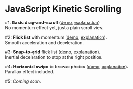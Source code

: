 # JavaScript Kinetic Scrolling

\#1: **Basic drag-and-scroll** ([demo](http://ariya.github.io/kinetic/1/), [explanation](http://ariya.ofilabs.com/2013/08/javascript-kinetic-scrolling-part-1.html)).<br/>
No momentum effect yet, just a plain scroll view.

\#2: **Flick list** with momentum ([demo](http://ariya.github.io/kinetic/2), [explanation](http://ariya.ofilabs.com/2013/11/javascript-kinetic-scrolling-part-2.html)).<br/>
Smooth acceleration and deceleration.

\#3: **Snap-to-grid** flick list ([demo](http://ariya.github.io/kinetic/3), [explanation](http://ariya.ofilabs.com/2013/12/javascript-kinetic-scrolling-part-3.html)).<br/>
Inertial deceleration to stop at the right position.

\#4: **Horizontal swipe** to browse photos ([demo](http://ariya.github.io/kinetic/4), [explanation](http://ariya.ofilabs.com/2013/12/javascript-kinetic-scrolling-part-4.html)).<br/>
Parallax effect included.

\#5: _Coming soon_.
